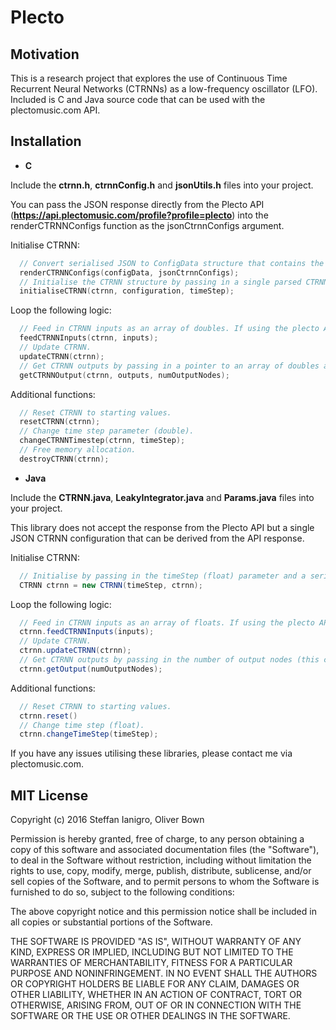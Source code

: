 # Plecto

## Motivation

This is a research project that explores the use of Continuous Time Recurrent Neural Networks (CTRNNs) as a low-frequency oscillator (LFO). Included is C and Java source code that can be used with the plectomusic.com API.

## Installation

- **C**

Include the **ctrnn.h**, **ctrnnConfig.h** and **jsonUtils.h** files into your project.

You can pass the JSON response directly from the Plecto API (**https://api.plectomusic.com/profile?profile=plecto**) into the renderCTRNNConfigs function as the jsonCtrnnConfigs argument.

Initialise CTRNN:
```c
  // Convert serialised JSON to ConfigData structure that contains the parsed CTRNN configurations as ConfigDesc structures for use when initialising the CTRNN structure.
  renderCTRNNConfigs(configData, jsonCtrnnConfigs);
  // Initialise the CTRNN structure by passing in a single parsed CTRNN configuration (ConfigDesc structure) from the configData and the timeStep (double) parameter. Use a timeStep value of 0.01 and adjust accordingly.
  initialiseCTRNN(ctrnn, configuration, timeStep);
```

Loop the following logic:
```c
  // Feed in CTRNN inputs as an array of doubles. If using the plecto API, four values should be passed in (the number of input nodes).
  feedCTRNNInputs(ctrnn, inputs);
  // Update CTRNN.
  updateCTRNN(ctrnn);
  // Get CTRNN outputs by passing in a pointer to an array of doubles and an integer representing the number of output nodes (this can be any integer value up to the number of CTRNN hidden nodes). If using the Plecto API, 6 is the reccomended number of outputs.
  getCTRNNOutput(ctrnn, outputs, numOutputNodes);
```

Additional functions:
```c
  // Reset CTRNN to starting values.
  resetCTRNN(ctrnn);
  // Change time step parameter (double).
  changeCTRNNTimestep(ctrnn, timeStep);
  // Free memory allocation.
  destroyCTRNN(ctrnn);
```

- **Java**

Include the **CTRNN.java**, **LeakyIntegrator.java** and **Params.java** files into your project.

This library does not accept the response from the Plecto API but a single JSON CTRNN configuration that can be derived from the API response.

Initialise CTRNN:
```java
  // Initialise by passing in the timeStep (float) parameter and a serialised JSON CTRNN configuration. Use a timeStep value of 0.01 and adjust accordingly.
  CTRNN ctrnn = new CTRNN(timeStep, ctrnn);
```

Loop the following logic:
```java
  // Feed in CTRNN inputs as an array of floats. If using the plecto API, four values should be passed in (the number of input nodes).
  ctrnn.feedCTRNNInputs(inputs);
  // Update CTRNN.
  ctrnn.updateCTRNN(ctrnn);
  // Get CTRNN outputs by passing in the number of output nodes (this can be any integer value up to the number of CTRNN hidden nodes). If using the Plecto API, 6 is the reccomended number of outputs.
  ctrnn.getOutput(numOutputNodes);
```

Additional functions:
```java
  // Reset CTRNN to starting values.
  ctrnn.reset()
  // Change time step (float).
  ctrnn.changeTimeStep(timeStep);
```

If you have any issues utilising these libraries, please contact me via plectomusic.com.

## MIT License

Copyright (c) 2016 Steffan Ianigro, Oliver Bown

Permission is hereby granted, free of charge, to any person obtaining a copy of this software and associated documentation files (the "Software"), to deal in the Software without restriction, including without limitation the rights to use, copy, modify, merge, publish, distribute, sublicense, and/or sell copies of the Software, and to permit persons to whom the Software is furnished to do so, subject to the following conditions:

The above copyright notice and this permission notice shall be included in all copies or substantial portions of the Software.

THE SOFTWARE IS PROVIDED "AS IS", WITHOUT WARRANTY OF ANY KIND, EXPRESS OR IMPLIED, INCLUDING BUT NOT LIMITED TO THE WARRANTIES OF MERCHANTABILITY, FITNESS FOR A PARTICULAR PURPOSE AND NONINFRINGEMENT. IN NO EVENT SHALL THE AUTHORS OR COPYRIGHT HOLDERS BE LIABLE FOR ANY CLAIM, DAMAGES OR OTHER LIABILITY, WHETHER IN AN ACTION OF CONTRACT, TORT OR OTHERWISE, ARISING FROM, OUT OF OR IN CONNECTION WITH THE SOFTWARE OR THE USE OR OTHER DEALINGS IN THE SOFTWARE.
